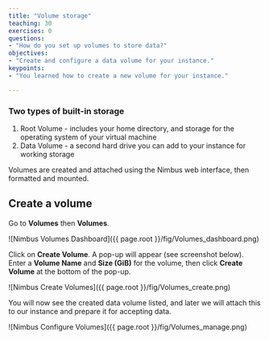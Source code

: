```yaml
---
title: "Volume storage"
teaching: 30
exercises: 0
questions:
- "How do you set up volumes to store data?"
objectives:
- "Create and configure a data volume for your instance."
keypoints:
- "You learned how to create a new volume for your instance."

---
```


### Two types of built-in storage
1. Root Volume - includes your home directory, and storage for the operating system of your virtual machine
2. Data Volume - a second hard drive you can add to your instance for working storage

Volumes are created and attached using the Nimbus web interface, then formatted and mounted.

## Create a volume
Go to **Volumes** then **Volumes**.  

![Nimbus Volumes Dashboard]({{ page.root }}/fig/Volumes_dashboard.png)

Click on **Create Volume**.  A pop-up will appear (see screenshot below). Enter a **Volume Name** and **Size (GiB)** for the volume, then click **Create Volume** at the bottom of the pop-up.

![Nimbus Create Volumes]({{ page.root }}/fig/Volumes_create.png)

You will now see the created data volume listed, and later we will attach this to our instance and prepare it for accepting data.

![Nimbus Configure Volumes]({{ page.root }}/fig/Volumes_manage.png)
